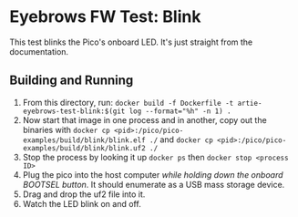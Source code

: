 # Eyebrows FW Test: Blink

This test blinks the Pico's onboard LED. It's just straight from the documentation.

## Building and Running

1. From this directory, run: `docker build -f Dockerfile -t artie-eyebrows-test-blink:$(git log --format="%h" -n 1) .`
1. Now start that image in one process and in another,
   copy out the binaries with `docker cp <pid>:/pico/pico-examples/build/blink/blink.elf ./`
   and `docker cp <pid>:/pico/pico-examples/build/blink/blink.uf2 ./`
1. Stop the process by looking it up `docker ps` then `docker stop <process ID>`
1. Plug the pico into the host computer *while holding down the onboard BOOTSEL button*. It should enumerate as a USB mass storage device.
1. Drag and drop the uf2 file into it.
1. Watch the LED blink on and off.